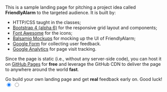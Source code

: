 This is a sample landing page for pitching a project idea called **FriendlyAlarm** to the targeted audience. It is built by:

- HTTP/CSS taught in the classes;
- [Bootstrap 4 (alpha 6)](https://v4-alpha.getbootstrap.com/) for the responsive grid layout and components;
- [Font Awesome](http://fontawesome.io/) for the icons;
- [Balsamiq Mockups](https://balsamiq.com/products/mockups/) for mocking up the UI of FriendlyAlarm;
- [Google Form](https://www.google.com/forms/about/) for collecting user feedback.
- [Google Analytics](https://www.google.com/analytics/) for page visit tracking.

Since the page is static (i.e., without any server-side code), you can host it on [GitHub Pages](https://pages.github.com/) for **free** and leverage the GitHub CDN to deliver the page to anywhere around the world **fast**.

Go build your own landing page and get **real** feedback early on. Good luck!
<input type="radio" class="lang" name="lang1" onclick="langswitch_C()" required  checked>
<input type="radio" class="lang" name="lang1" onclick="langswitch_E()">
